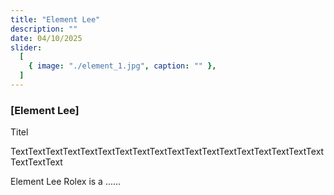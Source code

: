 ```yaml
---
title: "Element Lee"
description: ""
date: 04/10/2025
slider:
  [
    { image: "./element_1.jpg", caption: "" },
  ]
---
```



### [Element Lee]

Titel <br/>

TextTextTextTextTextTextTextTextTextTextTextTextTextTextTextTextTextTextTextTextText

Element Lee Rolex is a ......
